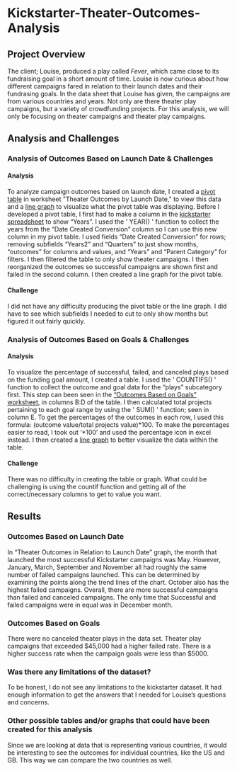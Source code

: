 # Kickstarter-Theater-Outcomes-Analysis
## Project Overview
The client; Louise, produced a play called *Fever*, which came close to its fundraising goal in a short amount of time. Louise is now curious about how different campaigns fared in relation to their launch dates and their fundrasing goals. In the data sheet that Louise has given, the campaigns are from various countries and years. Not only are there theater play campaigns, but a variety of crowdfunding projects. For this analysis, we will only be focusing on theater campaigns and theater play campaigns. 
## Analysis and Challenges
### Analysis of Outcomes Based on Launch Date & Challenges
#### Analysis
To analyze campaign outcomes based on launch date, I created a [pivot table](https://github.com/Ariannatopbjerg/Bootcamp-first-repository-/blob/main/Kickstarter_Challenge.xlsx) in worksheet "Theater Outcomes by Launch Date," to view this data and a [line graph](https://github.com/Ariannatopbjerg/Bootcamp-first-repository-/blob/main/Theater_Outcomes_vs_Launch.png) to visualize what the pivot table was displaying. 
Before I developed a pivot table, I first had to make a column in the [kickstarter spreadsheet](https://github.com/Ariannatopbjerg/Bootcamp-first-repository-/blob/main/Kickstarter_Challenge.xlsx) to show “Years”. I used the ' YEAR() ' function to collect the years from the “Date Created Conversion” column so I can use this new column in my pivot table. 
I used fields “Date Created Conversion” for rows; removing subfields “Years2” and “Quarters” to just show months, “outcomes” for columns and values, and “Years” and “Parent Category” for filters. I then filtered the table to only show theater campaigns. I then reorganized the outcomes so successful campaigns are shown first and failed in the second column. I then created a line graph for the pivot table.  
#### Challenge
I did not have any difficulty producing the pivot table or the line graph. I did have to see which subfields I needed to cut to only show months but figured it out fairly quickly.
### Analysis of Outcomes Based on Goals & Challenges
#### Analysis
To visualize the percentage of successful, failed, and canceled plays based on the funding goal amount, I created a table. I used the ' COUNTIFS() ' function to collect the outcome and goal data for the “plays” subcategory first. This step can been seen in the [“Outcomes Based on Goals” worksheet](https://github.com/Ariannatopbjerg/Bootcamp-first-repository-/blob/main/Kickstarter_Challenge.xlsx), in columns B:D of the table. I then calculated total projects pertaining to each goal range by using the ' SUM() ' function; seen in column E. To get the percentages of the outcomes in each row, I used this formula: (outcome value/total projects value)*100. To make the percentages easier to read, I took out ‘*100’ and used the percentage icon in excel instead. I then created a [line graph](https://github.com/Ariannatopbjerg/Bootcamp-first-repository-/blob/main/Outcomes_vs_Goals.png) to better visualize the data within the table. 
#### Challenge
There was no difficulty in creating the table or graph. What could be challenging is using the countif function and getting all of the correct/necessary columns to get to value you want.
## Results
### Outcomes Based on Launch Date
In “Theater Outcomes in Relation to Launch Date” graph, the month that launched the most successful Kickstarter campaigns was May. However, January, March, September and November all had roughly the same number of failed campaigns launched. This can be determined by examining the points along the trend lines of the chart. October also has the highest failed campaigns. Overall, there are more successful campaigns than failed and canceled campaigns. The only time that Successful and failed campaigns were in equal was in December month.
### Outcomes Based on Goals
There were no canceled theater plays in the data set. Theater play campaigns that exceeded $45,000 had a higher failed rate. There is a higher success rate when the campaign goals were less than $5000. 
### Was there any limitations of the dataset?
To be honest, I do not see any limitations to the kickstarter dataset. It had enough information to get the answers that I needed for Louise’s questions and concerns.
### Other possible tables and/or graphs that could have been created for this analysis
Since we are looking at data that is representing various countries, it would be interesting to see the outcomes for individual countries, like the US and GB. This way we can compare the two countries as well. 
